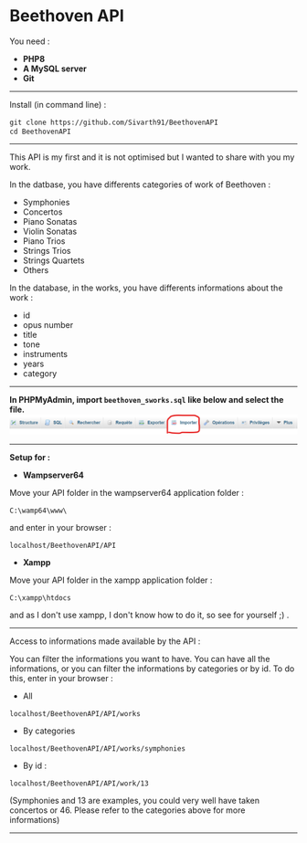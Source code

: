 # Beethoven API

You need :
- <strong>PHP8</strong>
- <strong>A MySQL server</strong>
- <strong>Git</strong>

---

Install (in command line) :
``` 
git clone https://github.com/Sivarth91/BeethovenAPI
cd BeethovenAPI
```

---

This API is my first and it is not optimised but I wanted to share with you my work.

In the datbase, you have differents categories of work of Beethoven : 
- Symphonies
- Concertos
- Piano Sonatas
- Violin Sonatas
- Piano Trios
- Strings Trios
- Strings Quartets
- Others

In the database, in the works, you have differents informations about the work :
- id
- opus number
- title
- tone
- instruments
- years
- category

---

<strong>In PHPMyAdmin, import ```beethoven_sworks.sql``` like below and select the file.</strong>
<img src="./src/assets/img/screenshot-2021-12-23-120510.png"></img>

---

<strong>Setup for :</strong>

- <strong>Wampserver64</strong>

Move your API folder in the wampserver64 application folder :
```
C:\wamp64\www\
```
and enter in your browser : 
```
localhost/BeethovenAPI/API
```

- <strong>Xampp</strong>

Move your API folder in the xampp application folder :
```
C:\xampp\htdocs
```
and as I don't use xampp, I don't know how to do it, so see for yourself ;) .

---

Access to informations made available by the API :

You can filter the informations you want to have. You can have all the informations, or you can filter the informations by categories or by id. To do this, enter in your browser :

- All
```
localhost/BeethovenAPI/API/works
```

- By categories
```
localhost/BeethovenAPI/API/works/symphonies
```

- By id :
```
localhost/BeethovenAPI/API/work/13
```
(Symphonies and 13 are examples, you could very well have taken concertos or 46. Please refer to the categories above for more informations)

---

